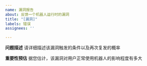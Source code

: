 ```yaml
---
name: 漏洞报告
about: 反馈一个机器人运行时的漏洞
title: "[漏洞]"
labels: 错误
assignees: ''

---
```


**问题描述**
请详细描述该漏洞触发的条件以及再次复发的概率

**重要性预估**
据您估计，该漏洞对用户正常使用机器人的影响程度有多大

